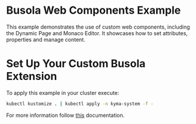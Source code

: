 # Busola Web Components Example

This example demonstrates the use of custom web components, including the Dynamic Page and Monaco Editor. It showcases how to set attributes, properties and manage content.

# Set Up Your Custom Busola Extension

To apply this example in your cluster execute:

```bash
kubectl kustomize . | kubectl apply -n kyma-system -f -
```

For more information follow [this]('examples/../../custom-extension/README.md) documentation.
